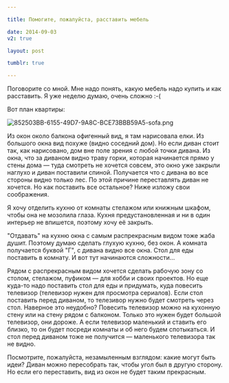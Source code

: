 ```yaml
---

title: Помогите, пожалуйста, расставить мебель

date: 2014-09-03
v2: true

layout: post

tumblr: true

---
```

Поговорите со мной. Мне надо понять, какую мебель надо купить и как расставить. Я уже неделю думаю, очень сложно :-(

Вот план квартиры:

![852503BB-6155-49D7-9A8C-BCE73BBB59A5-sofa.png](http://img-fotki.yandex.ru/get/6820/14441195.32/0_884f0_35e25a55_orig.png)<excerpt/>

Из окон около балкона офигенный вид, я там нарисовала елки. Из большого окна вид похуже (видно соседний дом). Но если диван стоит так, как нарисовано, дом вне поле зрения с любой точки дивана. Из окна, что за диваном видно траву горки, которая начинается прямо у стены дома — туда смотреть не хочется совсем, это окно уже закрыли наглухо и диван поставили спиной. Получается что с дивана во все стороны видно только лес. По этой причине переставлять диван не хочется. Но как поставить все остальное? Ниже изложу свои соображения.

Я хочу отделить кухню от комнаты стелажом или книжным шкафом, чтобы она не мозолила глаза. Кухня предустановленная и ни в один интерьер не впишется, поэтому хочу её закрыть.

"Отдавать" на кухню окна с самым распрекрасным видом тоже жаба душит. Поэтому думаю сделать глухую кухню, без окон. А комната получается буквой "Г", с дивана видно все окна. Стол для еды поставить в комнату. И вот тут начинаются сложности...

Рядом с распрекрасным видом хочется сделать рабочую зону со столом, стелажом, пуфиком — для хобби и своих проектов.
Но еще куда-то надо поставить стол для еды и придумать, куда повесить телевизор (телевизор нужен для просмотра сериалов). Если стол поставить перед диваном, то телезивор нужно будет смотреть через стол. Наверное это неудобно?
Повесить телевизор можно на кухонную стену или на стену рядом с балконом. Только это нужен будет большой телевизор, они дороже. А если телевизор маленький и ставить его близко, то он будет посреди комнаты и об него будем спотыкаться. И стол перед диваном тоже не получится — маленького телевизора так не видно.

Посмотрите, пожалуйста, незамыленным взглядом: какие могут быть идеи? Диван можно пересобрать так, чтобы угол был в другую сторону. Но если его переставить, вид из окон не будет таким прекрасным.
